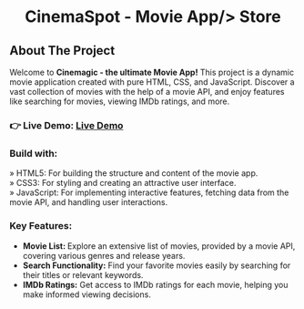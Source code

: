<h1 align="center" >CinemaSpot - Movie App/> Store</h1>
<h2 align="left">About The Project</h2>
<p>Welcome to <b>Cinemagic - the ultimate Movie App!</b> This project is a dynamic movie application created with pure HTML, CSS, and JavaScript. Discover a vast collection of movies with the help of a movie API, and enjoy features like searching for movies, viewing IMDb ratings, and more.</p>
<h3 align="left">👉 Live Demo: <a href="https://hkt13.github.io/Javascript-Projects/movie-app/" target=" ">Live Demo</a></h3>
<h3>Build with:</h3>

» HTML5: For building the structure and content of the movie app. <br>
» CSS3: For styling and creating an attractive user interface. <br>
» JavaScript: For implementing interactive features, fetching data from the movie API, and handling user interactions. 

<h3><b>Key Features:</b></h3>
<ul>
  <li><b>Movie List: </b> Explore an extensive list of movies, provided by a movie API, covering various genres and release years.</li>
  <li><b>Search Functionality:</b> Find your favorite movies easily by searching for their titles or relevant keywords.</li>
   <li><b>IMDb Ratings:</b>  Get access to IMDb ratings for each movie, helping you make informed viewing decisions.</li>
</ul>

